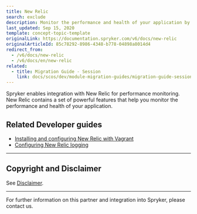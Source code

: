 ```yaml
---
title: New Relic
search: exclude
description: Monitor the performance and health of your application by integrating New Relic into the Spryker Commerce OS.
last_updated: Sep 15, 2020
template: concept-topic-template
originalLink: https://documentation.spryker.com/v6/docs/new-relic
originalArticleId: 85c78292-8986-4348-b778-04898a8014d4
redirect_from:
  - /v6/docs/new-relic
  - /v6/docs/en/new-relic
related:
  - title: Migration Guide - Session
    link: docs/scos/dev/module-migration-guides/migration-guide-session.html
---
```


Spryker enables integration with New Relic for performance monitoring. New Relic contains a set of powerful features that help you monitor the performance and health of your application.

## Related Developer guides

* [Installing and configuring New Relic with Vagrant](/docs/scos/dev/technology-partner-guides/{{page.version}}/operational-tools-monitoring-legal-etc/new-relic/installing-and-configuring-new-relic–with–vagrant.html)
* [Configuring New Relic logging](/docs/scos/dev/technology-partner-guides/{{page.version}}/operational-tools-monitoring-legal-etc/new-relic/configuring-new-relic-logging.html)

---

## Copyright and Disclaimer

See [Disclaimer](https://github.com/spryker/spryker-documentation).

---
For further information on this partner and integration into Spryker, please contact us.

<div class="hubspot-form js-hubspot-form" data-portal-id="2770802" data-form-id="163e11fb-e833-4638-86ae-a2ca4b929a41" id="hubspot-1"></div>
